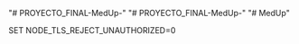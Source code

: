 "# PROYECTO_FINAL-MedUp-" 
"# PROYECTO_FINAL-MedUp-" 
"# MedUp" 


SET NODE_TLS_REJECT_UNAUTHORIZED=0